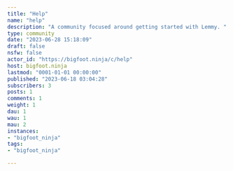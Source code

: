 ```yaml
---
title: "Help" 
name: "help"
description: "A community focused around getting started with Lemmy. "
type: community
date: "2023-06-28 15:18:09"
draft: false
nsfw: false
actor_id: "https://bigfoot.ninja/c/help"
host: bigfoot.ninja
lastmod: "0001-01-01 00:00:00"
published: "2023-06-18 03:04:28"
subscribers: 3
posts: 1
comments: 1
weight: 1
dau: 1
wau: 1
mau: 2
instances:
- "bigfoot_ninja"
tags: 
- "bigfoot_ninja"

---
```

